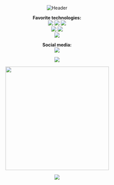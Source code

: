 <p align="center">
<img src="https://user-images.githubusercontent.com/88038506/153414475-26a4ad18-e880-4efb-bdb4-05a39d81d1a2.png" alt="Header">
  </p>

<p align="center">
  <b>Favorite technologies:</b> </br>
<img src="https://img.shields.io/badge/-React.js-informational?style=flat&logo=React&logoColor=white&color=informational">
<img src="https://img.shields.io/badge/-MUI-informational?style=flat&logo=MUI&logoColor=white&color=blue">
<img src="https://img.shields.io/badge/-Bootstrap-informational?style=flat&logo=Bootstrap&logoColor=white&color=blueviolet"></br>
<img src="https://img.shields.io/badge/-Node.js-informational?style=flat&logo=Node.js&logoColor=white&color=success">
<img src="https://img.shields.io/badge/-MySQL-informational?style=flat&logo=MySQL&logoColor=white&color=blue"></br>
<img src="https://img.shields.io/badge/-Git-informational?style=flat&logo=Git&logoColor=white&color=orange">  
  </p>
  
 <p align="center">
  <b>Social media:</b> </br>
<a href="https://www.linkedin.com/in/mhsouza88/" target="_blank"><img src="https://img.shields.io/badge/-LinkedIn-informational?style=for-the-badge&logo=LinkedIn&logoColor=white&color=informational"></a>
   </p>

<p align="center">
<img src="https://github-readme-stats.vercel.app/api?username=mhsouza88&theme=tokyonight&show_icons=true">
  </p>

<p align="center">
<img width=325 align="center" src="https://github-readme-stats.vercel.app/api/top-langs/?username=mhsouza88&title_color=5e89d3&text_color=ffffff&icon_color=61dafb&bg_color=1a1b27&langs_count=8&layout=compact&border_color=FFFFFF&hide_border=false" />  </p>
  
<p align="center">
<img src="https://user-images.githubusercontent.com/88038506/140075269-10415727-613b-40d6-9d6b-749ba8df8634.gif">
  </p>
